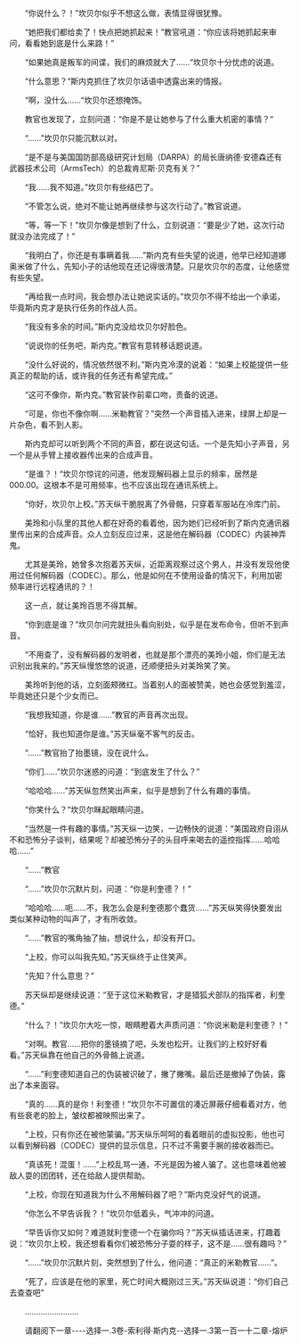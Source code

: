 <div class="read-content j_readContent" id="">
                <p>　　“你说什么？！”坎贝尔似乎不想这么做，表情显得很犹豫。<p>　　“她把我们都给卖了！快点把她抓起来！”教官吼道：“你应该将她抓起来审问，看看她到底是什么来路！”<p>　　“如果她真是叛军的间谍，我们的麻烦就大了……“坎贝尔十分忧虑的说道。<p>　　“什么意思？“斯内克抓住了坎贝尔话语中透露出来的情报。<p>　　“啊，没什么……“坎贝尔还想掩饰。<p>　　教官也发现了，立刻问道：“你是不是让她参与了什么重大机密的事情？“<p>　　“……”坎贝尔只能沉默以对。<p>　　“是不是与美国国防部高级研究计划局（DARPA）的局长唐纳德·安德森还有武器技术公司（ArmsTech）的总裁肯尼斯·贝克有关？”<p>　　“我……我不知道。”坎贝尔有些结巴了。<p>　　“不管怎么说，绝对不能让她再继续参与这次行动了。”教官说道。<p>　　“等，等一下！”坎贝尔像是想到了什么，立刻说道：“要是少了她，这次行动就没办法完成了！”<p>　　“我明白了，你还是有事瞒着我……”斯内克有些失望的说道，他早已经知道娜奥米做了什么，先知小子的话他现在还记得很清楚。只是坎贝尔的态度，让他感觉有些失望。<p>　　“再给我一点时间，我会想办法让她说实话的。”坎贝尔不得不给出一个承诺，毕竟斯内克才是执行任务的作战人员。<p>　　“我没有多余的时间。”斯内克没给坎贝尔好脸色。<p>　　“说说你的任务吧，斯内克。”教官有意转移话题说道。<p>　　“没什么好说的，情况依然很不利。”斯内克冷漠的说着：“如果上校能提供一些真正的帮助的话，或许我的任务还有希望完成。”<p>　　“这可不像你，斯内克。”教官装作前辈口吻，责备的说道。<p>　　“可是，你也不像你啊……米勒教官？”突然一个声音插入进来，绿屏上却是一片杂色，看不到人影。<p>　　斯内克却可以听到两个不同的声音，都在说这句话。一个是先知小子声音，另一个是从手臂上接收器传出来的合成声音。<p>　　“是谁？！“坎贝尔惊诧的问道，他发现解码器上显示的频率，居然是000.00。这根本不是可用频率，也不应该出现在通讯系统上。<p>　　“你好，坎贝尔上校。”苏天纵干脆脱离了外骨骼，只穿着军服站在冷库门前。<p>　　美玲和小队里的其他人都在好奇的看着他，因为她们已经听到了斯内克通讯器里传出来的合成声音。众人立刻反应过来，这是他在解码器（CODEC）内装神弄鬼。<p>　　尤其是美玲，她曾多次抱着苏天纵，近距离观察过这个男人，并没有发现他使用过任何解码器（CODEC）。那么，他是如何在不使用设备的情况下，利用加密频率进行远程通讯的？！<p>　　这一点，就让美玲百思不得其解。<p>　　“你到底是谁？”坎贝尔问完就扭头看向别处，似乎是在发布命令，但听不到声音。<p>　　“不用查了，没有解码器的发明者，也就是那个漂亮的美玲小姐，你们是无法识别出我来的。”苏天纵慢悠悠的说道，还顺便扭头对美玲笑了笑。<p>　　美玲听到他的话，立刻面颊微红。当着别人的面被赞美，她也会感觉到羞涩，毕竟她还只是个少女而已。<p>　　“我想我知道，你是谁……”教官的声音再次出现。<p>　　“恰好，我也知道你是谁。”苏天纵毫不客气的反击。<p>　　“……”教官抬了抬墨镜，没在说什么。<p>　　“你们……”坎贝尔迷惑的问道：“到底发生了什么？”<p>　　“哈哈哈……”苏天纵忽然笑出声来，似乎是想到了什么有趣的事情。<p>　　“你笑什么？”坎贝尔眯起眼睛问道。<p>　　“当然是一件有趣的事情。”苏天纵一边笑，一边畅快的说道：“美国政府自诩从不和恐怖分子谈判，结果呢？却被恐怖分子的头目呼来喝去的遥控指挥……哈哈哈……”<p>　　“……”教官<p>　　“……”坎贝尔沉默片刻，问道：“你是利奎德？！”<p>　　“哈哈哈……呃……不，我怎么会是利奎德那个蠢货……”苏天纵笑得快要发出类似某种动物的叫声了，才有所收敛。<p>　　“……”教官的嘴角抽了抽，想说什么，却没有开口。<p>　　“上校，你可以叫我先知。”苏天纵终于止住笑声。<p>　　“先知？什么意思？”<p>　　苏天纵却是继续说道：“至于这位米勒教官，才是猎狐犬部队的指挥者，利奎德。”<p>　　“什么？！”坎贝尔大吃一惊，眼睛瞪着大声质问道：“你说米勒是利奎德？！”<p>　　“对啊。教官……把你的墨镜摘了吧，头发也松开。让我们的上校好好看看。”苏天纵靠在他自己的外骨骼上说道。<p>　　“……”利奎德知道自己的伪装被识破了，撇了撇嘴。最后还是撤掉了伪装，露出了本来面容。<p>　　“真的……真的是你！利奎德！”坎贝尔不可置信的凑近屏蔽仔细看着对方，他有些衰老的脸上，皱纹都被映照出来了。<p>　　“上校，只有你还在被他蒙骗。”苏天纵乐呵呵的看着眼前的虚拟投影，他也可以看到解码器（CODEC）提供的显示信息，只不过不需要手腕的接收器而已。<p>　　“真该死！混蛋！……”上校乱骂一通，不光是因为被人骗了。这也意味着他被敌人耍的团团转，还在给敌人提供帮助。<p>　　“上校，你现在知道我为什么不用解码器了吧？”斯内克没好气的说道。<p>　　“你怎么不早告诉我？！”坎贝尔低着头，气冲冲的问道。<p>　　“早告诉你又如何？难道就利奎德一个在骗你吗？”苏天纵插话进来，打趣着说：“坎贝尔上校，我还想看看你们被恐怖分子耍的样子，这不是……很有趣吗？”<p>　　“……”坎贝尔沉默片刻，突然想到了什么，他问道：“真正的米勒教官……”。<p>　　“死了，应该是在他的家里，死亡时间大概刚过三天。”苏天纵说道：“你们自己去查查吧”<p>　　……………………<p>　　请翻阅下一章----选择一.3卷-索利得·斯内克--选择一.3第一百一十二章-熔炉<p> 
            </div>